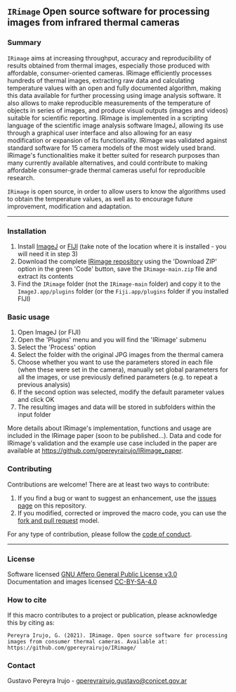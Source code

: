 ## ``IRimage`` Open source software for processing images from infrared thermal cameras

### Summary

``IRimage`` aims at increasing throughput, accuracy and reproducibility of results obtained from thermal images, especially those produced with affordable, consumer-oriented cameras. IRimage efficiently processes hundreds of thermal images, extracting raw data and calculating temperature values with an open and fully documented algorithm, making this data available for further processing using image analysis software. It also allows to make reproducible measurements of the temperature of objects in series of images, and produce visual outputs (images and videos) suitable for scientific reporting. IRimage is implemented in a scripting language of the scientific image analysis software ImageJ, allowing its use through a graphical user interface and also allowing for an easy modification or expansion of its functionality. IRimage was validated against standard software for 15 camera models of the most widely used brand. IRimage's functionalities make it better suited for research purposes than many currently available alternatives, and could contribute to making affordable consumer-grade thermal cameras useful for reproducible research.

``IRimage`` is open source, in order to allow users to know the algorithms used to obtain the temperature values, as well as to encourage future improvement, modification and adaptation.

---

### Installation

1. Install [ImageJ](https://imagej.nih.gov/ij/download.html) or [FIJI](https://imagej.net/Fiji/Downloads) (take note of the location where it is installed - you will need it in step 3)
2. Download the complete [IRimage repository](https://github.com/gpereyrairujo/IRimage) using the 'Download ZIP' option in the green 'Code' button, save the ``IRimage-main.zip`` file and extract its contents 
3. Find the ``IRimage`` folder (not the ``IRimage-main`` folder) and copy it to the ``ImageJ.app/plugins`` folder (or the ``Fiji.app/plugins`` folder if you installed FIJI)

### Basic usage

1. Open ImageJ (or FIJI)
2. Open the 'Plugins' menu and you will find the 'IRimage' submenu
3. Select the 'Process' option
4. Select the folder with the original JPG images from the thermal camera
5. Choose whether you want to use the parameters stored in each file (when these were set in the camera), manually set global parameters for all the images, or use previously defined parameters (e.g. to repeat a previous analysis)
6. If the second option was selected, modify the default parameter values and click OK
7. The resulting images and data will be stored in subfolders within the input folder

More details about IRimage's implementation, functions and usage are included in the IRimage paper (soon to be published...). Data and code for IRimage's validation and the example use case included in the paper are available at https://github.com/gpereyrairujo/IRimage_paper.

### Contributing
Contributions are welcome! There are at least two ways to contribute:

1. If you find a bug or want to suggest an enhancement, use the [issues page](https://github.com/gpereyrairujo/IRimage/issues) on this repository.
2. If you modified, corrected or improved the macro code, you can use the [fork and pull request](https://help.github.com/articles/creating-a-pull-request-from-a-fork/) model.

For any type of contribution, please follow the [code of conduct](CODE_OF_CONDUCT.md).

---

### License

Software licensed [GNU Affero General Public License v3.0](https://github.com/gpereyrairujo/IRimage/blob/master/LICENSE)  
Documentation and images licensed [CC-BY-SA-4.0](https://creativecommons.org/licenses/by-sa/4.0/)

### How to cite

If this macro contributes to a project or publication, please acknowledge this by citing as:

```
Pereyra Irujo, G. (2021). IRimage. Open source software for processing images from consumer thermal cameras. Available at: https://github.com/gpereyrairujo/IRimage/
```

### Contact

Gustavo Pereyra Irujo - gpereyrairujo.gustavo@conicet.gov.ar
